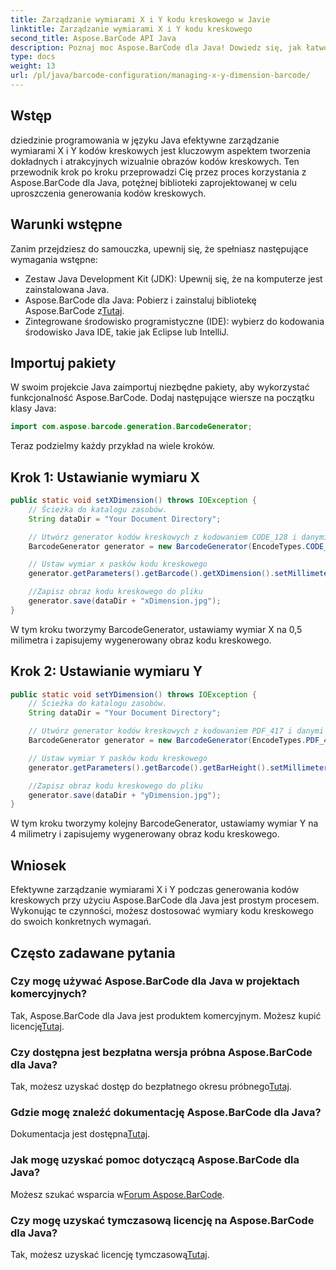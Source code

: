 ```yaml
---
title: Zarządzanie wymiarami X i Y kodu kreskowego w Javie
linktitle: Zarządzanie wymiarami X i Y kodu kreskowego
second_title: Aspose.BarCode API Java
description: Poznaj moc Aspose.BarCode dla Java! Dowiedz się, jak łatwo zarządzać wymiarami X i Y, korzystając z naszego przewodnika krok po kroku. Zwiększ dokładność i atrakcyjność wizualną.
type: docs
weight: 13
url: /pl/java/barcode-configuration/managing-x-y-dimension-barcode/
---
```


## Wstęp

dziedzinie programowania w języku Java efektywne zarządzanie wymiarami X i Y kodów kreskowych jest kluczowym aspektem tworzenia dokładnych i atrakcyjnych wizualnie obrazów kodów kreskowych. Ten przewodnik krok po kroku przeprowadzi Cię przez proces korzystania z Aspose.BarCode dla Java, potężnej biblioteki zaprojektowanej w celu uproszczenia generowania kodów kreskowych.

## Warunki wstępne

Zanim przejdziesz do samouczka, upewnij się, że spełniasz następujące wymagania wstępne:

- Zestaw Java Development Kit (JDK): Upewnij się, że na komputerze jest zainstalowana Java.
-  Aspose.BarCode dla Java: Pobierz i zainstaluj bibliotekę Aspose.BarCode z[Tutaj](https://releases.aspose.com/barcode/java/).
- Zintegrowane środowisko programistyczne (IDE): wybierz do kodowania środowisko Java IDE, takie jak Eclipse lub IntelliJ.

## Importuj pakiety

W swoim projekcie Java zaimportuj niezbędne pakiety, aby wykorzystać funkcjonalność Aspose.BarCode. Dodaj następujące wiersze na początku klasy Java:

```java
import com.aspose.barcode.generation.BarcodeGenerator;
```

Teraz podzielmy każdy przykład na wiele kroków.

## Krok 1: Ustawianie wymiaru X

```java
public static void setXDimension() throws IOException {
    // Ścieżka do katalogu zasobów.
    String dataDir = "Your Document Directory";

    // Utwórz generator kodów kreskowych z kodowaniem CODE_128 i danymi „12345678”
    BarcodeGenerator generator = new BarcodeGenerator(EncodeTypes.CODE_128, "12345678");

    // Ustaw wymiar x pasków kodu kreskowego
    generator.getParameters().getBarcode().getXDimension().setMillimeters(0.5f);

    //Zapisz obraz kodu kreskowego do pliku
    generator.save(dataDir + "xDimension.jpg");
}
```

W tym kroku tworzymy BarcodeGenerator, ustawiamy wymiar X na 0,5 milimetra i zapisujemy wygenerowany obraz kodu kreskowego.

## Krok 2: Ustawianie wymiaru Y

```java
public static void setYDimension() throws IOException {
    // Ścieżka do katalogu zasobów.
    String dataDir = "Your Document Directory";

    // Utwórz generator kodów kreskowych z kodowaniem PDF_417 i danymi „12345678”
    BarcodeGenerator generator = new BarcodeGenerator(EncodeTypes.PDF_417, "12345678");

    // Ustaw wymiar Y pasków kodu kreskowego
    generator.getParameters().getBarcode().getBarHeight().setMillimeters(4);

    //Zapisz obraz kodu kreskowego do pliku
    generator.save(dataDir + "yDimension.jpg");
}
```

W tym kroku tworzymy kolejny BarcodeGenerator, ustawiamy wymiar Y na 4 milimetry i zapisujemy wygenerowany obraz kodu kreskowego.

## Wniosek

Efektywne zarządzanie wymiarami X i Y podczas generowania kodów kreskowych przy użyciu Aspose.BarCode dla Java jest prostym procesem. Wykonując te czynności, możesz dostosować wymiary kodu kreskowego do swoich konkretnych wymagań.

## Często zadawane pytania

### Czy mogę używać Aspose.BarCode dla Java w projektach komercyjnych?
 Tak, Aspose.BarCode dla Java jest produktem komercyjnym. Możesz kupić licencję[Tutaj](https://purchase.aspose.com/buy).

### Czy dostępna jest bezpłatna wersja próbna Aspose.BarCode dla Java?
 Tak, możesz uzyskać dostęp do bezpłatnego okresu próbnego[Tutaj](https://releases.aspose.com/).

### Gdzie mogę znaleźć dokumentację Aspose.BarCode dla Java?
 Dokumentacja jest dostępna[Tutaj](https://reference.aspose.com/barcode/java/).

### Jak mogę uzyskać pomoc dotyczącą Aspose.BarCode dla Java?
 Możesz szukać wsparcia w[Forum Aspose.BarCode](https://forum.aspose.com/c/barcode/13).

### Czy mogę uzyskać tymczasową licencję na Aspose.BarCode dla Java?
Tak, możesz uzyskać licencję tymczasową[Tutaj](https://purchase.aspose.com/temporary-license/).
